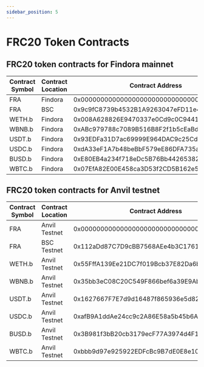 ```yaml
---
sidebar_position: 5
---
```


# FRC20 Token Contracts

## FRC20 token contracts for Findora mainnet

Contract Symbol | Contract Location | Contract Address | Source Symbol | Source Location | Source Address
--- | --- | --- | --- | --- | ---
FRA    | Findora | 0x0000000000000000000000000000000000001000 | --- | --- | ---
FRA    | BSC     | 0x9c9fC8739b4532B1A9263047eFD11e416a6D8eE7 | FRA  | Findora | 0x0000000000000000000000000000000000001000
WETH.b | Findora | 0x008A628826E9470337e0Cd9c0C944143A83F32f3 | ETH  | BSC     | 0x2170ed0880ac9a755fd29b2688956bd959f933f8
WBNB.b | Findora | 0xABc979788c7089B516B8F2f1b5cEaBd2E27Fd78b | WBNB | BSC     | 0xbb4CdB9CBd36B01bD1cBaEBF2De08d9173bc095c
USDT.b | Findora | 0x93EDFa31D7ac69999E964DAC9c25Cd6402c75DB3 | USDT | BSC     | 0x55d398326f99059ff775485246999027b3197955
USDC.b | Findora | 0xdA33eF1A7b48beBbF579eE86DFA735a9529C4950 | USDC | BSC     | 0x8ac76a51cc950d9822d68b83fe1ad97b32cd580d
BUSD.b | Findora | 0xE80EB4a234f718eDc5B76Bb442653827D20Ebb2d | BUSD | BSC     | 0xe9e7cea3dedca5984780bafc599bd69add087d56
WBTC.b | Findora | 0x07EfA82E00E458ca3D53f2CD5B162e520F46d911 | BTCB | BSC     | 0x7130d2a12b9bcbfae4f2634d864a1ee1ce3ead9c


## FRC20 token contracts for Anvil testnet

Contract Symbol | Contract Location | Contract Address | Source Symbol | Source Location | Source Address
--- | --- | --- | --- | --- | ---
FRA    | Anvil Testnet | 0x0000000000000000000000000000000000001000 | --- | --- | ---
FRA    | BSC   Testnet | 0x112aDd87C7D9cBB7568AEe4b3C1761A1e4385067 | FRA  | BSC Testnet | 0x0000000000000000000000000000000000001000
WETH.b | Anvil Testnet | 0x55FffA139Ee21DC7f019Bcb37E82Da6b0cb5b33E | ETH  | BSC Testnet | 0x2170ed0880ac9a755fd29b2688956bd959f933f8
WBNB.b | Anvil Testnet | 0x35bb3eC08C20C549F866bef6a39E9Ab02d609609 | WBNB | BSC Testnet | 0xbb4CdB9CBd36B01bD1cBaEBF2De08d9173bc095c
USDT.b | Anvil Testnet | 0x1627667F7E7d9d16487f865936e5d82b5342B720 | USDT | BSC Testnet | 0x55d398326f99059ff775485246999027b3197955
USDC.b | Anvil Testnet | 0xafB9A1ddAe24cc9c2A86E58a5b45b6AF370f4d36 | USDC | BSC Testnet | 0x8ac76a51cc950d9822d68b83fe1ad97b32cd580d
BUSD.b | Anvil Testnet | 0x3B981f3bB20cb3179ecF77A3974d4F144b2acD61 | BUSD | BSC Testnet | 0xe9e7cea3dedca5984780bafc599bd69add087d56
WBTC.b | Anvil Testnet | 0xbbb9d97e925922EDFcBc9B7dE0E8e1092383D096 | BTCB | BSC Testnet | 0x7130d2a12b9bcbfae4f2634d864a1ee1ce3ead9c
